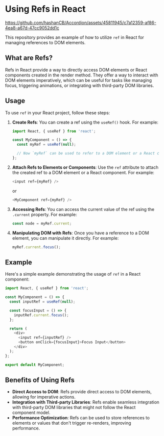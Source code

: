 # Using Refs in React


https://github.com/hashanCB/Accordion/assets/45811945/c7a12359-af86-4ea8-a67d-47cc9052dd1c



This repository provides an example of how to utilize `ref` in React for managing references to DOM elements.

## What are Refs?

Refs in React provide a way to directly access DOM elements or React components created in the render method. They offer a way to interact with DOM elements imperatively, which can be useful for tasks like managing focus, triggering animations, or integrating with third-party DOM libraries.

## Usage

To use `ref` in your React project, follow these steps:

1. **Create Refs**: You can create a ref using the `useRef()` hook. For example:

   ```javascript
   import React, { useRef } from 'react';

   const MyComponent = () => {
     const myRef = useRef(null);

     // Now `myRef` can be used to refer to a DOM element or a React component
   };
   ```

2. **Attach Refs to Elements or Components**: Use the `ref` attribute to attach the created ref to a DOM element or a React component. For example:

   ```javascript
   <input ref={myRef} />
   ```

   or

   ```javascript
   <MyComponent ref={myRef} />
   ```

3. **Accessing Refs**: You can access the current value of the ref using the `.current` property. For example:

   ```javascript
   const node = myRef.current;
   ```

4. **Manipulating DOM with Refs**: Once you have a reference to a DOM element, you can manipulate it directly. For example:

   ```javascript
   myRef.current.focus();
   ```

## Example

Here's a simple example demonstrating the usage of `ref` in a React component:

```javascript
import React, { useRef } from 'react';

const MyComponent = () => {
  const inputRef = useRef(null);

  const focusInput = () => {
    inputRef.current.focus();
  };

  return (
    <div>
      <input ref={inputRef} />
      <button onClick={focusInput}>Focus Input</button>
    </div>
  );
};

export default MyComponent;
```

## Benefits of Using Refs

- **Direct Access to DOM**: Refs provide direct access to DOM elements, allowing for imperative actions.
- **Integration with Third-party Libraries**: Refs enable seamless integration with third-party DOM libraries that might not follow the React component model.
- **Performance Optimization**: Refs can be used to store references to elements or values that don't trigger re-renders, improving performance.
